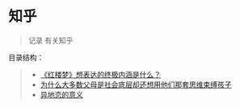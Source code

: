 # 知乎

> 记录 有关知乎

目录结构：

> - [《红楼梦》想表达的终极内涵是什么？](https://github.com/1203952894/ColaAndXiaoEr/blob/main/%E7%94%9F%E6%B4%BB/%E7%9F%A5%E4%B9%8E/doc/%E3%80%8A%E7%BA%A2%E6%A5%BC%E6%A2%A6%E3%80%8B%E6%83%B3%E8%A1%A8%E8%BE%BE%E7%9A%84%E7%BB%88%E6%9E%81%E5%86%85%E6%B6%B5%E6%98%AF%E4%BB%80%E4%B9%88%EF%BC%9F.md)
> - [为什么大多数父母是社会底层却还想用他们那套思维束缚孩子](https://github.com/1203952894/ColaAndXiaoEr/blob/main/%E7%94%9F%E6%B4%BB/%E7%9F%A5%E4%B9%8E/doc/%E4%B8%BA%E4%BB%80%E4%B9%88%E5%A4%A7%E5%A4%9A%E6%95%B0%E7%88%B6%E6%AF%8D%E6%98%AF%E7%A4%BE%E4%BC%9A%E5%BA%95%E5%B1%82%EF%BC%8C%E5%8D%B4%E8%BF%98%E6%83%B3%E7%94%A8%E4%BB%96%E4%BB%AC%E9%82%A3%E5%A5%97%E6%80%9D%E7%BB%B4%E6%9D%9F%E7%BC%9A%E4%BD%8F%E6%88%91%EF%BC%9F.md)
> - [异地恋的意义](https://github.com/1203952894/ColaAndXiaoEr/blob/main/%E7%94%9F%E6%B4%BB/%E7%9F%A5%E4%B9%8E/doc/%E5%BC%82%E5%9C%B0%E6%81%8B%E7%9A%84%E6%84%8F%E4%B9%89%E5%9C%A8%E5%93%AA%E9%87%8C.md)
